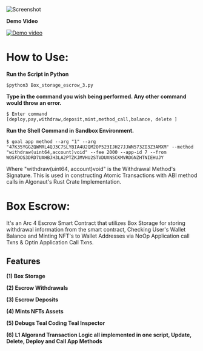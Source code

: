 ![Screenshot](https://github.com/Sam2much96/algorand_python_Scripts/blob/main/contracts/escrow/Box_Escrow_Logo.png)

**Demo Video**

[![Demo video](https://img.youtube.com/vi/BPCMQdgbb3M/hqdefault.jpg)](https://youtu.be/BPCMQdgbb3M)

# How to Use:
 
 **Run the Script in Python**
   ```
  $python3 Box_storage_escrow_3.py
  ```
  
  **Type in the command you wish being performed. Any other command would throw an error.**
  ```
  $ Enter command  [deploy,pay,withdraw,deposit,mint,method_call,balance, delete ]
  ```

**Run the Shell Command in Sandbox Environment.**

  ```
  $ goal app method --arg "1" --arg "47K35YGGZQWMRL4QJ3C7SLYBIA4U2QM2OP523IJH27JJWN573ZI3Z3AMXM" --method "withdraw(uint64,account)void" --fee 2000 --app-id 7 --from WOSFDOS3DRD7UAHBJH3LA2PTZKJMVHU2STVDUXNSCKMVRDGNZHTNIEHUJY
  ```

Where "withdraw(uint64, account)void" is the Withdrawal Method's Signature. This is used in constructing Atomic Transactions with ABI method calls in Algonaut's Rust Crate Implementation.


# Box Escrow:
 
 It's an Arc 4 Escrow Smart Contract that utilizes Box Storage for storing withdrawal information from the smart contract, Checking User's Wallet Balance and Minting NFT's to Wallet Addresses via NoOp Application call Txns & Optin Application Call Txns.

##  Features

**(1) Box Storage** 


**(2) Escrow Withdrawals**


**(3) Escrow Deposits**


**(4) Mints NFTs Assets**

**(5) Debugs Teal Coding Teal Inspector**

**(6) L1 Algorand Transaction Logic all implemented in one script, Update, Delete, Deploy and Call App Methods**

